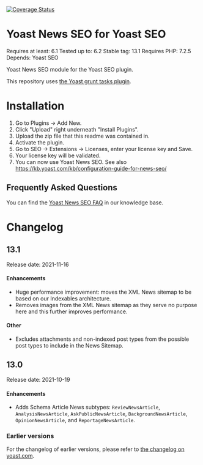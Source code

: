 [![Coverage Status](https://coveralls.io/repos/github/Yoast/wpseo-news/badge.svg?branch=trunk)](https://coveralls.io/github/Yoast/wpseo-news?branch=trunk)

Yoast News SEO for Yoast SEO
==========================
Requires at least: 6.1
Tested up to: 6.2
Stable tag: 13.1
Requires PHP: 7.2.5
Depends: Yoast SEO

Yoast News SEO module for the Yoast SEO plugin.

This repository uses [the Yoast grunt tasks plugin](https://github.com/Yoast/plugin-grunt-tasks).

Installation
============

1. Go to Plugins -> Add New.
2. Click "Upload" right underneath "Install Plugins".
3. Upload the zip file that this readme was contained in.
4. Activate the plugin.
5. Go to SEO -> Extensions -> Licenses, enter your license key and Save.
6. Your license key will be validated.
7. You can now use Yoast News SEO. See also https://kb.yoast.com/kb/configuration-guide-for-news-seo/

Frequently Asked Questions
--------------------------

You can find the [Yoast News SEO FAQ](https://kb.yoast.com/kb/category/news-seo/) in our knowledge base.

Changelog
=========

## 13.1

Release date: 2021-11-16

#### Enhancements

* Huge performance improvement: moves the XML News sitemap to be based on our Indexables architecture.
* Removes images from the XML News sitemap as they serve no purpose here and this further improves performance.

#### Other

* Excludes attachments and non-indexed post types from the possible post types to include in the News Sitemap.

## 13.0

Release date: 2021-10-19

#### Enhancements

* Adds Schema Article News subtypes: `ReviewNewsArticle`, `AnalysisNewsArticle`, `AskPublicNewsArticle`, `BackgroundNewsArticle`, `OpinionNewsArticle`, and `ReportageNewsArticle`.

### Earlier versions
For the changelog of earlier versions, please refer to [the changelog on yoast.com](https://yoa.st/news-seo-changelog).
